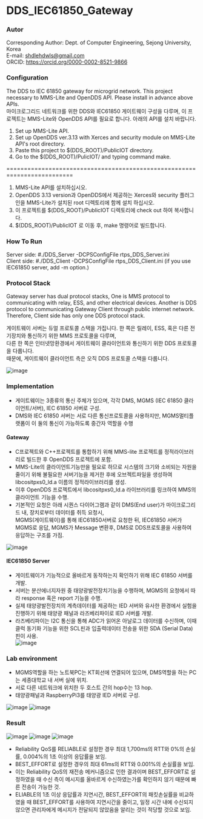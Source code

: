 # DDS_IEC61850_Gateway
### Autor
Corresponding Author: Dept. of Computer Engineering, Sejong University, Korea  
E-mail: shdlehdwls@gmail.com  
ORCID: https://orcid.org/0000-0002-8521-9866  

### Configuration
The DDS to IEC 61850 gateway for microgrid network. This project necessary to MMS-Lite and OpenDDS API. Please install in advance above APIs.  
마이크로그리드 네트워크를 위한 DDS와 IEC61850 게이트웨이 구성을 다루며, 이 프로젝트는 MMS-Lite와 OpenDDS API를 필요로 합니다. 아래의 API를 설치 바랍니다.
1. Set up MMS-Lite API.
2. Set up OpenDDS ver.3.13 with Xerces and security module on MMS-Lite API's root directory.
3. Paste this project to $(DDS_ROOT)/PublicIOT directory.
4. Go to the $(DDS_ROOT)/PulicIOT/ and typing command make.  

=========================================================================
1. MMS-Lite API를 설치하십시오.
2. OpenDDS 3.13 version과 OpenDDS에서 제공하는 Xerces와 security 플러그인을 MMS-Lite가 설치된 root 디렉토리에 함께 설치 하십시오.
3. 이 프로젝트를 $(DDS_ROOT)/PublicIOT 디렉토리에 check out 하여 복사합니다.
4. $(DDS_ROOT)/PublicIOT 로 이동 후, make 명령어로 빌드합니다.  

### How To Run
Server side: #./DDS_Server -DCPSConfigFile rtps_DDS_Server.ini  
Client side: #./DDS_Client -DCPSConfigFile rtps_DDS_Client.ini (if you use IEC61850 server, add -m option.)

### Protocol Stack
Gateway server has dual protocol stacks, One is MMS protocol to communicating with relay, ESS, and other electrical devices.
Another is DDS protocol to communicating Gateway Client through public internet network.
Therefore, Client side has only one DDS protocol stack.  

게이트웨이 서버는 듀얼 프로토콜 스택을 가집니다. 한 쪽은 릴레이, ESS, 혹은 다른 전기장치와 통신하기 위한 MMS 프로토콜을 다루며,  
다른 한 쪽은 인터넷망환경에서 게이트웨이 클라이언트와 통신하기 위한 DDS 프로토콜을 다룹니다.  
때문에, 게이트웨이 클라이언트 측은 오직 DDS 프로토콜 스택을 다룹니다.

![image](https://user-images.githubusercontent.com/23163982/152809698-afb93010-6ffd-41ec-9305-14fe7f81b6e6.png)

### Implementation
* 게이트웨이는 3종류의 통신 주체가 있으며, 각각 DMS, MGMS (IEC 61850 클라이언트/서버), IEC 61850 서버로 구성.
* DMS와 IEC 61850 서버는 서로 다른 통신프로토콜을 사용하지만, MGMS멀티플랫폼이 이 둘의 통신이 가능하도록 중간자 역할을 수행

#### Gateway
* C프로젝트와 C++프로젝트를 통합하기 위해 MMS-lite 프로젝트를 정적라이브러리로 빌드한 후 OpenDDS 프로젝트에 포함.
* MMS-Lite의 클라이언트기능만을 필요로 하므로 시스템의 크기와 소비되는 자원을 줄이기 위해 불필요한 서버기능을 제거한 후에 오브젝트파일을 생성하여 libcositpxs0_ld.a 이름의 정적라이브러리를 생성.
* 이후 OpenDDS 프로젝트에서 libcositpxs0_ld.a 라이브러리를 링크하여 MMS의 클라이언트 기능을 수행.
* 기본적인 요청은 아래 시퀀스 다이어그램과 같이 DMS(End user)가 마이크로그리드 내, 장치로부터 데이터를 취득 요청시,  
MGMS(게이트웨이)를 통해 IEC61850서버로 요청한 뒤, IEC61850 서버가 MGMS로 응답, MGMS가 Message 변환후, DMS로 DDS프로토콜을 사용하여 응답하는 구조를 가짐.

![image](https://user-images.githubusercontent.com/23163982/152804943-2d70f9a3-2c5b-447e-9420-0ad008bdcb6e.png)

#### IEC61850 Server
* 게이트웨이가 기능적으로 올바르게 동작하는지 확인하기 위해 IEC 61850 서버를 개발.
* 서버는 분산에너지자원 중 태양광발전장치기능을 수행하며, MGMS의 요청에서 따라 response 혹은 report 기능을 수행.
* 실제 태양광발전장치의 계측데이터를 제공하는 IED 서버와 유사한 환경에서 실험을 진행하기 위해 태양광 패널과 라즈베리파이로 IED 서버를 개발.
* 라즈베리파이는 I2C 통신을 통해 ADC가 읽어온 아날로그 데이터를 수신하며, 이때 클럭 동기화 기능을 위한 SCL핀과 입출력데이터 전송을 위한 SDA (Serial Data) 핀이 사용.  
![image](https://user-images.githubusercontent.com/23163982/152803772-69e2823a-723e-4291-9f8d-254c0dba6941.png)

### Lab environment
* MGMS역할을 하는 노트북PC는 KT회선에 연결되어 있으며, DMS역할을 하는 PC는 세종대학교 내 서버 실에 위치.
* 서로 다른 네트워크에 위치한 두 호스트 간의 hop수는 13 hop.
* 태양광패널과 RaspberryPi3를 태양광 IED 서버로 구성.

![image](https://user-images.githubusercontent.com/23163982/152807252-1a412779-0ae1-4755-8dde-4c39e43ddfd2.png)
![image](https://user-images.githubusercontent.com/23163982/152807986-fd890935-666c-4864-a8f5-bd1f23a08c49.png)


### Result
![image](https://user-images.githubusercontent.com/23163982/152995182-2eb7c031-c33f-411a-bb80-9bcd36aba7a3.png)
![image](https://user-images.githubusercontent.com/23163982/152995281-ccc88004-da89-455a-9d4c-ca649cf4d0ea.png)
![image](https://user-images.githubusercontent.com/23163982/152995317-92ee025a-4aaf-4d76-967b-c888a71e434e.png)

* Reliability QoS를 RELIABLE로 설정한 경우 최대 1,700ms의 RTT와 0%의 손실률, 0.004%의 1초 이상의 응답률을 보임.
* BEST_EFFORT로 설정한 경우의 최대 61ms의 RTT와 0.001%의 손실률을 보임.
* 이는 Reliability QoS의 재전송 메커니즘으로 인한 결과이며 BEST_EFFORT로 설정하였을 때 수신 측이 메시지를 올바르게 수신하였는가를 확인하지 않기 때문에 빠른 전송이 가능한 것.
* ELIABLE의 1초 이상 응답률과 지연시간, BEST_EFFORT의 패킷손실률을 비교하였을 때 BEST_EFFORT를 사용하여 지연시간을 줄이고, 일정 시간 내에 수신되지 않으면 관리자에게 메시지가 전달되지 않았음을 알리는 것이 적당할 것으로 보임.
